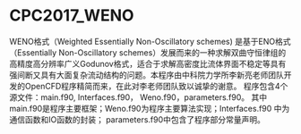 # CPC2017_WENO
WENO格式（Weighted Essentially Non-Oscillatory schemes) 是基于ENO格式（Essentially Non-Oscillatory schemes）发展而来的一种求解双曲守恒律组的高精度高分辨率广义Godunov格式，适合于求解高密度比流体界面不稳定等具有强间断又具有大面复杂流动结构的问题。本程序由中科院力学所李新亮老师团队开发的OpenCFD程序精简而来，在此对李老师团队致以诚挚的谢意。 程序包含4个源文件：main.f90, Interfaces.f90， Weno.f90，parameters.f90。 其中main.f90是程序主要框架；Weno.f90为程序主要算法实现；Interfaces.f90 中为通信函数和IO函数的封装； parameters.f90中包含了程序部分常量声明。
